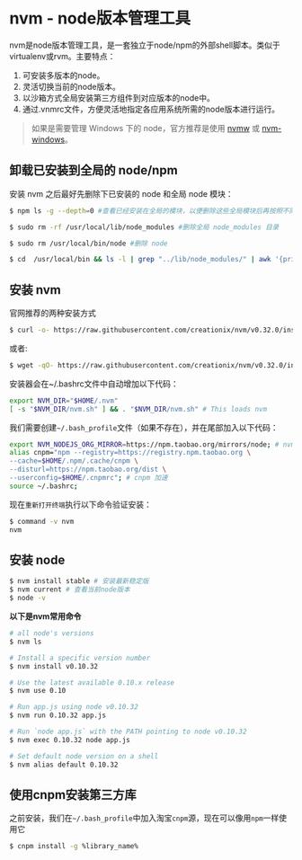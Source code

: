 # nvm - node版本管理工具

nvm是node版本管理工具，是一套独立于node/npm的外部shell脚本。类似于virtualenv或rvm。主要特点：

1. 可安装多版本的node。
2. 灵活切换当前的node版本。
3. 以沙箱方式全局安装第三方组件到对应版本的node中。
4. 通过.vnmrc文件，方便灵活地指定各应用系统所需的node版本进行运行。

> 如果是需要管理 Windows 下的 node，官方推荐是使用 [nvmw](https://github.com/hakobera/nvmw) 或 [nvm-windows](https://github.com/coreybutler/nvm-windows)。

## 卸载已安装到全局的 node/npm

安装 nvm 之后最好先删除下已安装的 node 和全局 node 模块：

```sh
$ npm ls -g --depth=0 #查看已经安装在全局的模块，以便删除这些全局模块后再按照不同的 node 版本重新进行全局安装

$ sudo rm -rf /usr/local/lib/node_modules #删除全局 node_modules 目录

$ sudo rm /usr/local/bin/node #删除 node

$ cd  /usr/local/bin && ls -l | grep "../lib/node_modules/" | awk '{print $9}'| xargs rm #删除全局 node 模块注册的软链
```

## 安装 nvm

官网推荐的两种安装方式

```sh
$ curl -o- https://raw.githubusercontent.com/creationix/nvm/v0.32.0/install.sh | bash
```

或者:

```sh
$ wget -qO- https://raw.githubusercontent.com/creationix/nvm/v0.32.0/install.sh | bash
```

安装器会在~/.bashrc文件中自动增加以下代码：

```sh
export NVM_DIR="$HOME/.nvm"
[ -s "$NVM_DIR/nvm.sh" ] && . "$NVM_DIR/nvm.sh" # This loads nvm
```

我们需要创建`~/.bash_profile`文件（如果不存在），并在尾部加入以下代码：

```sh
export NVM_NODEJS_ORG_MIRROR=https://npm.taobao.org/mirrors/node; # nvm 加速
alias cnpm="npm --registry=https://registry.npm.taobao.org \
--cache=$HOME/.npm/.cache/cnpm \
--disturl=https://npm.taobao.org/dist \
--userconfig=$HOME/.cnpmrc"; # cnpm 加速
source ~/.bashrc;
```

现在`重新打开终端`执行以下命令验证安装：

```sh
$ command -v nvm
nvm
```

## 安装 node

```sh
$ nvm install stable # 安装最新稳定版
$ nvm current # 查看当前node版本
$ node -v
```

**以下是nvm常用命令**

```sh
# all node's versions
$ nvm ls

# Install a specific version number
$ nvm install v0.10.32

# Use the latest available 0.10.x release
$ nvm use 0.10

# Run app.js using node v0.10.32
$ nvm run 0.10.32 app.js

# Run `node app.js` with the PATH pointing to node v0.10.32
$ nvm exec 0.10.32 node app.js

# Set default node version on a shell
$ nvm alias default 0.10.32
```

## 使用cnpm安装第三方库

之前安装，我们在`~/.bash_profile`中加入淘宝`cnpm`源，现在可以像用`npm`一样使用它

```sh
$ cnpm install -g %library_name%
```
